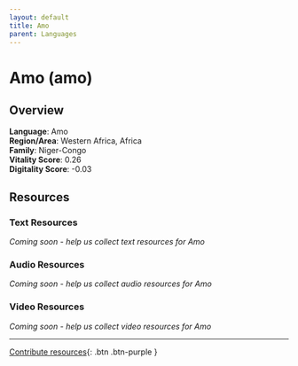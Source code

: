 ```yaml
---
layout: default
title: Amo
parent: Languages
---
```


# Amo (amo)

## Overview

**Language**: Amo  
**Region/Area**: Western Africa, Africa  
**Family**: Niger-Congo  
**Vitality Score**: 0.26  
**Digitality Score**: -0.03  

## Resources

### Text Resources
*Coming soon - help us collect text resources for Amo*

### Audio Resources
*Coming soon - help us collect audio resources for Amo*

### Video Resources
*Coming soon - help us collect video resources for Amo*

---

[Contribute resources](https://fairtrain.github.io/){: .btn .btn-purple }
